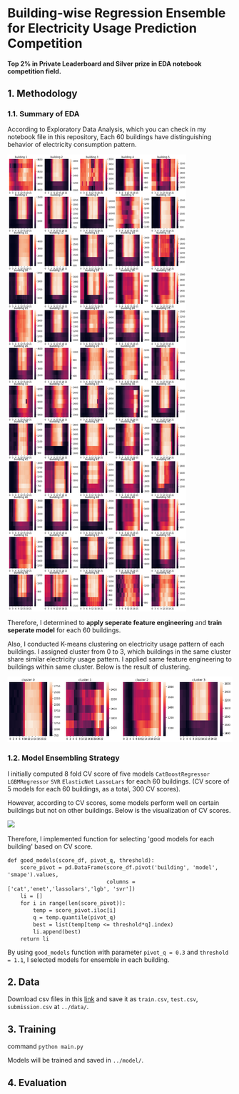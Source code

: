 # Building-wise Regression Ensemble for Electricity Usage Prediction Competition
#### <b>Top 2% in Private Leaderboard</b> and <b>Silver prize in EDA notebook competition field.</b>

## 1. Methodology
### 1.1. Summary of EDA
According to Exploratory Data Analysis, which you can check in my notebook file in this repository, Each 60 buildings have distinguishing behavior of electricity consumption pattern. 

<img src = 'figures/heatmap.png'>

Therefore, I determined to <b>apply seperate feature engineering</b> and <b>train seperate model</b> for each  60 buildings. 

Also, I conducted K-means clustering on electricity usage pattern of each buildings. I assigned cluster from 0 to 3, which buildings in the same cluster share similar electricity usage pattern. I applied same feature engineering to buildings within same cluster. Below is the result of clustering.

<img src = 'figures/heatmap_cluster.png'>

### 1.2. Model Ensembling Strategy

I initially computed 8 fold CV score of five models ```CatBoostRegressor``` ```LGBMRegressor``` ```SVR```
```ElasticNet``` ```LassoLars``` for each 60 buildings. (CV score of 5 models for each 60 buildings, as a total, 300 CV scores).

However, according to CV scores, some models perform well on certain buildings but not on other buildings. Below is the visualization of CV scores.

<img src = 'figures/cv_scores.png'>

Therefore, I implemented function for selecting 'good models for each building' based on CV score.

```
def good_models(score_df, pivot_q, threshold):
    score_pivot = pd.DataFrame(score_df.pivot('building', 'model', 'smape').values,
                               columns = ['cat','enet','lassolars','lgb', 'svr'])
    li = []
    for i in range(len(score_pivot)):
        temp = score_pivot.iloc[i]
        q = temp.quantile(pivot_q)
        best = list(temp[temp <= threshold*q].index)
        li.append(best)
    return li
```

By using ```good_models``` function with parameter ```pivot_q = 0.3``` and ```threshold = 1.1```, I selected models for ensemble in each building.

## 2. Data
Download csv files in this [link](https://dacon.io/competitions/official/235736/data) and save it as ```train.csv```, ```test.csv```, ```submission.csv``` at ```../data/```.

## 3. Training
command ```python main.py```

Models will be trained and saved in ```../model/```.

## 4. Evaluation
